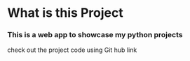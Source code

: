 # What is this Project

### This is a web app to showcase my python projects

check out the project code using Git hub link
